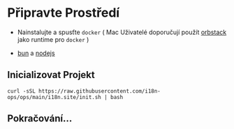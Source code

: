 # Připravte Prostředí

* Nainstalujte a spusťte `docker` ( Mac Uživatelé doporučují použít [orbstack](https://orbstack.dev) jako runtime pro `docker` )

* [bun](https://bun.sh/docs/installation) a [nodejs](https://nodejs.org/en/download/package-manager)

## Inicializovat Projekt

```
curl -sSL https://raw.githubusercontent.com/i18n-ops/ops/main/i18n.site/init.sh | bash
```

## Pokračování…